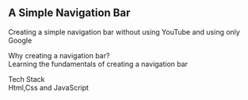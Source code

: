 ## A Simple Navigation Bar

Creating a simple navigation bar without using YouTube and using only Google 

Why creating a navigation bar? \
Learning the fundamentals of creating a navigation bar

Tech Stack\
Html,Css and JavaScript
